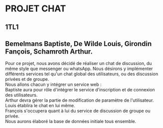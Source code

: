 PROJET CHAT 
===========
1TL1
----
Bemelmans Baptiste,
De Wilde Louis,
Girondin Fançois,
Schamroth Arthur.
------------------

Pour ce projet, nous avons décidé de réaliser un chat de discussion, du même style que messenger ou whatsApp.
Nous désirons y implémenter différents services tel qu'un chat global des utilisateurs, ou des discussion privées et de
groupe.
<br/>Nous allons chacun y intégrer un service web :
<br/>Baptiste aura pour rôle d'intégrer le service d'inscription et de connexion des utilisateurs.
<br/>Arthur devra gérer la partie de modification de paramètre de l'utilisateur.
<br/>Louis établira le chat en lui même.
<br/>François s'occupera quant à lui du service de discussion de groupe ou privée.
<br/>Nous aurons élaboré la base de données initiale tous ensemble.

